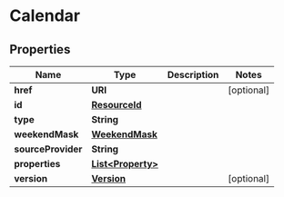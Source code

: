 

# Calendar


## Properties

Name | Type | Description | Notes
------------ | ------------- | ------------- | -------------
**href** | **URI** |  |  [optional]
**id** | [**ResourceId**](ResourceId.md) |  | 
**type** | **String** |  | 
**weekendMask** | [**WeekendMask**](WeekendMask.md) |  | 
**sourceProvider** | **String** |  | 
**properties** | [**List&lt;Property&gt;**](Property.md) |  | 
**version** | [**Version**](Version.md) |  |  [optional]



